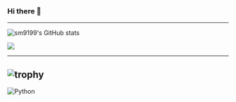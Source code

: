 ### Hi there 👋  
------------------------------------------------------------------------------------------
![sm9199's GitHub stats](https://github-readme-stats.vercel.app/api?username=sm9199&show_icons=true&theme=dracula)

<a href="https://www.instagram.com/s_mean04.06/" target="_blank"><img src="https://img.shields.io/badge/instagram-a18cd1?style=flat&logo=instagram&logoColor=white"/></a>

<!--
**sm9199/sm9199** is a ✨ _special_ ✨ repository because its `README.md` (this file) appears on your GitHub profile.

Here are some ideas to get you started:

- 🔭 I’m currently working on ...
- 🌱 I’m currently learning ...
- 👯 I’m looking to collaborate on ...
- 🤔 I’m looking for help with ...
- 💬 Ask me about ...
- 📫 How to reach me: ...
- 😄 Pronouns: ...
- ⚡ Fun fact: ...
-->
---------------------------------------------------------------------------
![trophy](https://github-profile-trophy.vercel.app/?username=SeungMin-Lee)
----------------------------------------------------------------------------
![Python](https://img.shields.io/badge/Python-3776AB.svg?&style=for-the-badge&logo=Python&logoColor=white)
